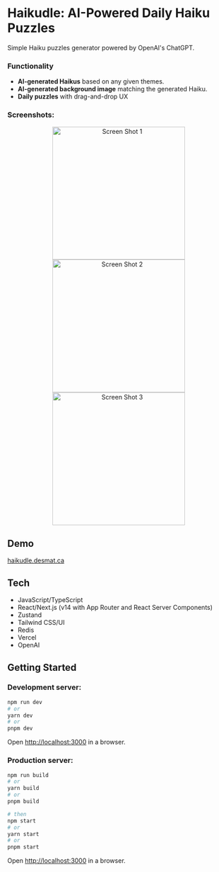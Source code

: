# Haikudle: AI-Powered Daily Haiku Puzzles

Simple Haiku puzzles generator powered by OpenAI's ChatGPT.

### Functionality

- **AI-generated Haikus** based on any given themes.
- **AI-generated background image** matching the generated Haiku.
- **Daily puzzles** with drag-and-drop UX

### Screenshots:
<p align="center">
  <img height="300" alt="Screen Shot 1" src="https://github.com/desmat/workout/assets/3298837/99c2f9ff-f724-4198-8b6e-a62f91ee3205">  
  <img height="300" alt="Screen Shot 2" src="https://github.com/desmat/workout/assets/3298837/d73453a3-0f45-47c5-a673-39f2c299334b">
  <img height="300" alt="Screen Shot 3" src="https://github.com/desmat/workout/assets/3298837/1533212c-7238-4fcd-a7a2-360f8e1e3d09">
</p>

## Demo

[haikudle.desmat.ca](https://haikudle.desmat.ca)


## Tech

- JavaScript/TypeScript
- React/Next.js (v14 with App Router and React Server Components)
- Zustand
- Tailwind CSS/UI
- Redis
- Vercel
- OpenAI


## Getting Started

### Development server:

```bash
npm run dev
# or
yarn dev
# or
pnpm dev
```

Open [http://localhost:3000](http://localhost:3000) in a browser.


### Production server:

```bash
npm run build
# or
yarn build
# or
pnpm build

# then 
npm start
# or
yarn start
# or
pnpm start
```

Open [http://localhost:3000](http://localhost:3000) in a browser.
